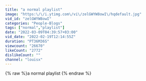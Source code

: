 ```yaml
---
title: "a normal playlist"
image: "https:\/\/i.ytimg.com\/vi\/zelGWYW8owI\/hqdefault.jpg"
vid_id: "zelGWYW8owI"
categories: "People-Blogs"
tags: ["normal","playlist"]
date: "2022-03-09T04:39:57+03:00"
vid_date: "2022-02-19T12:14:55Z"
duration: "PT36M36S"
viewcount: "26670"
likeCount: "2772"
dislikeCount: ""
channel: "louisx"
---
```

{% raw %}a normal playlist {% endraw %}
